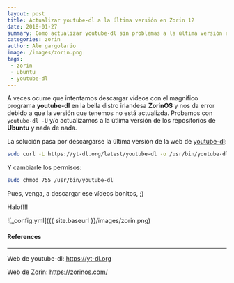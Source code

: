 ```yaml
---
layout: post
title: Actualizar youtube-dl a la última versión en Zorin 12
date: 2018-01-27
summary: Cómo actualizar youtube-dl sin problemas a la última versión en derivadas de Ubuntu
categories: zorin
author: Ale gargolario
image: /images/zorin.png
tags:
 - zorin
 - ubuntu
 - youtube-dl
---
```


A veces ocurre que intentamos descargar vídeos con el magnífico programa **youtube-dl** en la bella distro irlandesa **ZorinOS** y nos da error debido a que la versión que tenemos no está actualizda. Probamos con ```youtube-dl -U``` y/o actualizamos a la útlima versión de los repositorios de **Ubuntu** y nada de nada.

La solución pasa por descargarse la última versión de la web de [youtube-dl](https://yt-dl.org):

``` bash
sudo curl -L https://yt-dl.org/latest/youtube-dl -o /usr/bin/youtube-dl
```
Y cambiarle los permisos:

``` bash
sudo chmod 755 /usr/bin/youtube-dl
```
Pues, venga, a descargar ese vídeos bonitos, ;)

Halof!!!

![_config.yml]({{ site.baseurl }}/images/zorin.png)

#### References
*** 

 Web de youtube-dl: <https://yt-dl.org>
 
 Web de Zorin: <https://zorinos.com/>
